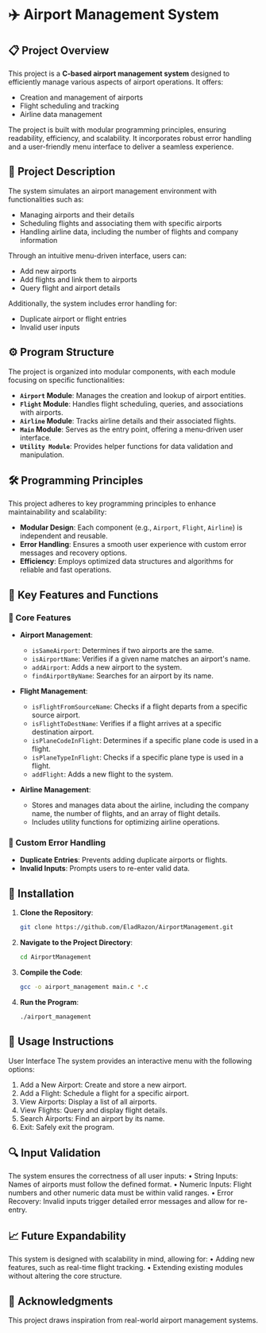 # ✈️ Airport Management System


## 📋 Project Overview
This project is a **C-based airport management system** designed to efficiently manage various aspects of airport operations. It offers:
- Creation and management of airports
- Flight scheduling and tracking
- Airline data management

The project is built with modular programming principles, ensuring readability, efficiency, and scalability. It incorporates robust error handling and a user-friendly menu interface to deliver a seamless experience.

## 📄 Project Description
The system simulates an airport management environment with functionalities such as:
- Managing airports and their details
- Scheduling flights and associating them with specific airports
- Handling airline data, including the number of flights and company information

Through an intuitive menu-driven interface, users can:
- Add new airports
- Add flights and link them to airports
- Query flight and airport details

Additionally, the system includes error handling for:
- Duplicate airport or flight entries
- Invalid user inputs

## ⚙️ Program Structure
The project is organized into modular components, with each module focusing on specific functionalities:
- **`Airport` Module**: Manages the creation and lookup of airport entities.
- **`Flight` Module**: Handles flight scheduling, queries, and associations with airports.
- **`Airline` Module**: Tracks airline details and their associated flights.
- **`Main` Module**: Serves as the entry point, offering a menu-driven user interface.
- **`Utility Module`**: Provides helper functions for data validation and manipulation.

## 🛠️ Programming Principles
This project adheres to key programming principles to enhance maintainability and scalability:
- **Modular Design**: Each component (e.g., `Airport`, `Flight`, `Airline`) is independent and reusable.
- **Error Handling**: Ensures a smooth user experience with custom error messages and recovery options.
- **Efficiency**: Employs optimized data structures and algorithms for reliable and fast operations.

## 🏦 Key Features and Functions

### 🔑 Core Features
- **Airport Management**:
  - `isSameAirport`: Determines if two airports are the same.
  - `isAirportName`: Verifies if a given name matches an airport's name.
  - `addAirport`: Adds a new airport to the system.
  - `findAirportByName`: Searches for an airport by its name.

- **Flight Management**:
  - `isFlightFromSourceName`: Checks if a flight departs from a specific source airport.
  - `isFlightToDestName`: Verifies if a flight arrives at a specific destination airport.
  - `isPlaneCodeInFlight`: Determines if a specific plane code is used in a flight.
  - `isPlaneTypeInFlight`: Checks if a specific plane type is used in a flight.
  - `addFlight`: Adds a new flight to the system.

- **Airline Management**:
  - Stores and manages data about the airline, including the company name, the number of flights, and an array of flight details.
  - Includes utility functions for optimizing airline operations.

### 🔔 Custom Error Handling
- **Duplicate Entries**: Prevents adding duplicate airports or flights.
- **Invalid Inputs**: Prompts users to re-enter valid data.

## 🚀 Installation
1. **Clone the Repository**:
   ```bash
   git clone https://github.com/EladRazon/AirportManagement.git

2. **Navigate to the Project Directory**:
    ```bash
    cd AirportManagement
    ```

3. **Compile the Code**:
    ```bash
    gcc -o airport_management main.c *.c
    ```

4. **Run the Program**:
    ```bash
    ./airport_management
    ```

## 🚀 Usage Instructions
User Interface
The system provides an interactive menu with the following options:
1.	Add a New Airport: Create and store a new airport.
2.	Add a Flight: Schedule a flight for a specific airport.
3.	View Airports: Display a list of all airports.
4.	View Flights: Query and display flight details.
5.	Search Airports: Find an airport by its name.
6.	Exit: Safely exit the program.

## 🔍 Input Validation
The system ensures the correctness of all user inputs:
•	String Inputs: Names of airports must follow the defined format.
•	Numeric Inputs: Flight numbers and other numeric data must be within valid ranges.
•	Error Recovery: Invalid inputs trigger detailed error messages and allow for re-entry.

## 📈 Future Expandability
This system is designed with scalability in mind, allowing for:
•	Adding new features, such as real-time flight tracking.
•	Extending existing modules without altering the core structure.

## 🙌 Acknowledgments
This project draws inspiration from real-world airport management systems.
